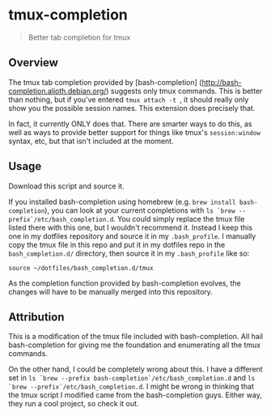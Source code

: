 # tmux-completion

> Better tab completion for tmux

## Overview

The tmux tab completion provided by [bash-completion]
(http://bash-completion.alioth.debian.org/) suggests only tmux commands. This
is better than nothing, but if you've entered `tmux attach -t `, it should
really only show you the possible session names. This extension does precisely
that.

In fact, it currently ONLY does that. There are smarter ways to do this, as
well as ways to provide better support for things like tmux's `session:window`
syntax, etc, but that isn't included at the moment.

## Usage

Download this script and source it.

If you installed bash-completion using homebrew
(e.g. `brew install bash-completion`), you can look at your current completions
with ``ls `brew --prefix`/etc/bash_completion.d``. You could simply replace the
tmux file listed there with this one, but I wouldn't recommend it. Instead I
keep this one in my dotfiles repository and source it in my `.bash_profile`.
I manually copy the tmux file in this repo and put it in my dotfiles repo in
the `bash_completion.d/` directory, then source it in my `.bash_profile` like
so:

```shell
source ~/dotfiles/bash_completion.d/tmux
```

As the completion function provided by bash-completion evolves, the changes
will have to be manually merged into this repository.

## Attribution

This is a modification of the tmux file included with bash-completion. All hail
bash-completion for giving me the foundation and enumerating all the tmux
commands.

On the other hand, I could be completely wrong about this. I have a different
set in ``ls `brew --prefix bash-completion`/etc/bash_completion.d`` and
``ls `brew --prefix`/etc/bash_completion.d``. I might be wrong in thinking that
the tmux script I modified came from the bash-completion guys. Either way,
they run a cool project, so check it out.
